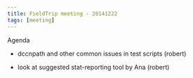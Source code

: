```yaml
---
title: FieldTrip meeting - 20141222
tags: [meeting]
---
```


Agenda

- dccnpath and other common issues in test scripts (robert)

- look at suggested stat-reporting tool by Ana (robert)
